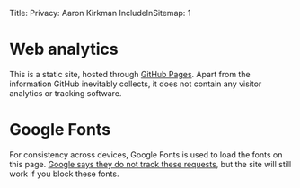 Title: Privacy: Aaron Kirkman
IncludeInSitemap: 1


# Web analytics

This is a static site, hosted through [GitHub Pages](https://pages.github.com/).
Apart from the information GitHub inevitably collects, it does not contain any visitor analytics or tracking software.

# Google Fonts

For consistency across devices, Google Fonts is used to load the fonts on this page.
[Google says they do not track these requests](https://web.archive.org/web/20200426130508/https://developers.google.com/fonts/faq), but the site will still work if you block these fonts.
